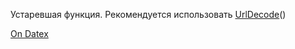 Устаревшая функция. Рекомендуется использовать [UrlDecode](http://docs.datex.ru/article.htm?id=5620276892448878829)()

[On Datex](http://docs.datex.ru/article.htm?id=5620276892448878830)